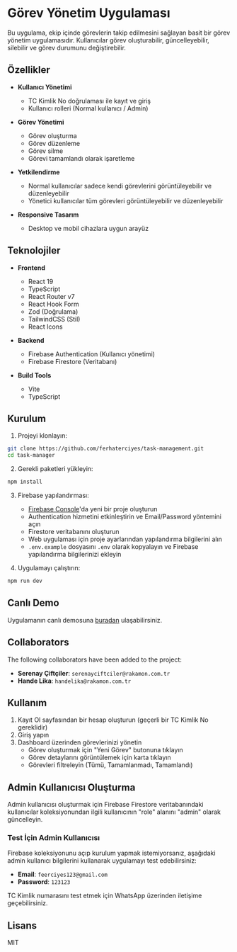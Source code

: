 # Görev Yönetim Uygulaması

Bu uygulama, ekip içinde görevlerin takip edilmesini sağlayan basit bir görev yönetim uygulamasıdır. Kullanıcılar görev oluşturabilir, güncelleyebilir, silebilir ve görev durumunu değiştirebilir.

## Özellikler

- **Kullanıcı Yönetimi**
  - TC Kimlik No doğrulaması ile kayıt ve giriş
  - Kullanıcı rolleri (Normal kullanıcı / Admin)

- **Görev Yönetimi**
  - Görev oluşturma
  - Görev düzenleme
  - Görev silme
  - Görevi tamamlandı olarak işaretleme

- **Yetkilendirme**
  - Normal kullanıcılar sadece kendi görevlerini görüntüleyebilir ve düzenleyebilir
  - Yönetici kullanıcılar tüm görevleri görüntüleyebilir ve düzenleyebilir

- **Responsive Tasarım**
  - Desktop ve mobil cihazlara uygun arayüz

## Teknolojiler

- **Frontend**
  - React 19
  - TypeScript
  - React Router v7
  - React Hook Form
  - Zod (Doğrulama)
  - TailwindCSS (Stil)
  - React Icons
  
- **Backend**
  - Firebase Authentication (Kullanıcı yönetimi)
  - Firebase Firestore (Veritabanı)

- **Build Tools**
  - Vite
  - TypeScript

## Kurulum

1. Projeyi klonlayın:
```bash
git clone https://github.com/ferhaterciyes/task-management.git
cd task-manager
```

2. Gerekli paketleri yükleyin:
```bash
npm install
```

3. Firebase yapılandırması:
   - [Firebase Console](https://console.firebase.google.com/)'da yeni bir proje oluşturun
   - Authentication hizmetini etkinleştirin ve Email/Password yöntemini açın
   - Firestore veritabanını oluşturun
   - Web uygulaması için proje ayarlarından yapılandırma bilgilerini alın
   - `.env.example` dosyasını `.env` olarak kopyalayın ve Firebase yapılandırma bilgilerinizi ekleyin

4. Uygulamayı çalıştırın:
```bash
npm run dev
```

## Canlı Demo

Uygulamanın canlı demosuna [buradan](https://taskmanagementrakamon.netlify.app/) ulaşabilirsiniz.
  ## Collaborators
  
  The following collaborators have been added to the project:
  
  - **Serenay Çiftçiler**: `serenayciftciler@rakamon.com.tr`
  - **Hande Lika**: `handelika@rakamon.com.tr`
## Kullanım

1. Kayıt Ol sayfasından bir hesap oluşturun (geçerli bir TC Kimlik No gereklidir)
2. Giriş yapın
3. Dashboard üzerinden görevlerinizi yönetin
   - Görev oluşturmak için "Yeni Görev" butonuna tıklayın
   - Görev detaylarını görüntülemek için karta tıklayın
   - Görevleri filtreleyin (Tümü, Tamamlanmadı, Tamamlandı)

## Admin Kullanıcısı Oluşturma

Admin kullanıcısı oluşturmak için Firebase Firestore veritabanındaki kullanıcılar koleksiyonundan ilgili kullanıcının "role" alanını "admin" olarak güncelleyin.

### Test İçin Admin Kullanıcısı

Firebase koleksiyonunu açıp kurulum yapmak istemiyorsanız, aşağıdaki admin kullanıcı bilgilerini kullanarak uygulamayı test edebilirsiniz:

- **Email**: `feerciyes123@gmail.com`
- **Password**: `123123`

TC Kimlik numarasını test etmek için WhatsApp üzerinden iletişime geçebilirsiniz.
## Lisans

MIT
